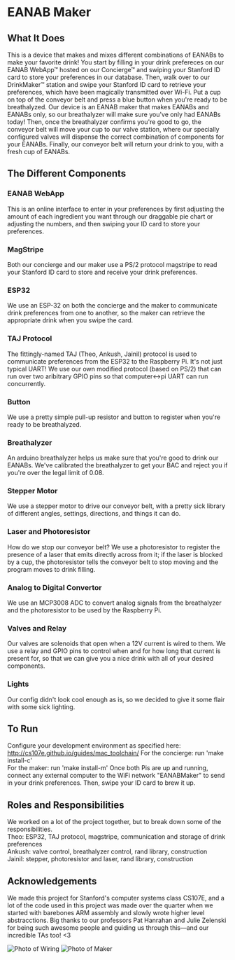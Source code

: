 # EANAB Maker

## What It Does
This is a device that makes and mixes different combinations of EANABs to make your favorite drink! You start by filling in your drink prefereces on our EANAB WebApp™ hosted on our Concierge™ and swiping your Stanford ID card to store your preferences in our database. Then, walk over to our DrinkMaker™ station and swipe your Stanford ID card to retrieve your preferences, which have been magically transmitted over Wi-Fi. Put a cup on top of the conveyor belt and press a blue button when you're ready to be breathalyzed. Our device is an EANAB maker that makes EANABs and EANABs only, so our breathalyzer will make sure you've only had EANABs today! Then, once the breathalyzer confirms you're good to go, the conveyor belt will move your cup to our valve station, where our specially configured valves will dispense the correct combination of components for your EANABs. Finally, our conveyor belt will return your drink to you, with a fresh cup of EANABs.

## The Different Components
### EANAB WebApp
This is an online interface to enter in your preferences by first adjusting the amount of each ingredient you want through our draggable pie chart or adjusting the numbers, and then swiping your ID card to store your preferences.

### MagStripe
Both our concierge and our maker use a PS/2 protocol magstripe to read your Stanford ID card to store and receive your drink preferences.

### ESP32
We use an ESP-32 on both the concierge and the maker to communicate drink preferences from one to another, so the maker can retrieve the appropriate drink when you swipe the card.

### TAJ Protocol
The fittingly-named TAJ (Theo, Ankush, Jainil) protocol is used to communicate preferences from the ESP32 to the Raspberry Pi. It's not just typical UART! We use our own modified protocol (based on PS/2) that can run over two aribitrary GPIO pins so that computer<->pi UART can run concurrently.

### Button
We use a pretty simple pull-up resistor and button to register when you're ready to be breathalyzed.

### Breathalyzer
An arduino breathalyzer helps us make sure that you're good to drink our EANABs. We've calibrated the breathalyzer to get your BAC and reject you if you're over the legal limit of 0.08.

### Stepper Motor
We use a stepper motor to drive our conveyor belt, with a pretty sick library of different angles, settings, directions, and things it can do.

### Laser and Photoresistor
How do we stop our conveyor belt? We use a photoresistor to register the presence of a laser that emits directly across from it; if the laser is blocked by a cup, the photoresistor tells the conveyor belt to stop moving and the program moves to drink filling. 

### Analog to Digital Convertor
We use an MCP3008 ADC to convert analog signals from the breathalyzer and the photoresistor to be used by the Raspberry Pi.

### Valves and Relay
Our valves are solenoids that open when a 12V current is wired to them. We use a relay and GPIO pins to control when and for how long that current is present for, so that we can give you a nice drink with all of your desired components.

### Lights
Our config didn't look cool enough as is, so we decided to give it some flair with some sick lighting.

## To Run
Configure your development environment as specified here: http://cs107e.github.io/guides/mac_toolchain/ 
For the concierge: run 'make install-c'  
For the maker: run 'make install-m'
Once both Pis are up and running, connect any external computer to the WiFi network "EANABMaker" to send in your drink preferences. Then, swipe your ID card to brew it up.

## Roles and Responsibilities
We worked on a lot of the project together, but to break down some of the responsibilities.  
Theo: ESP32, TAJ protocol, magstripe, communication and storage of drink preferences  
Ankush: valve control, breathalyzer control, rand library, construction  
Jainil: stepper, photoresistor and laser, rand library, construction  

## Acknowledgements
We made this project for Stanford's computer systems class CS107E, and a lot of the code used in this project was made over the quarter when we started with barebones ARM assembly and slowly wrote higher level abstracctions. Big thanks to our professors Pat Hanrahan and Julie Zelenski for being such awesome people and guiding us through this––and our incredible TAs too! <3

![Photo of Wiring](https://github.com/cs107e/jsutaria-theopolisme-ankushswar1-project/blob/master/images/Wiring.jpeg)
![Photo of Maker](https://github.com/cs107e/jsutaria-theopolisme-ankushswar1-project/blob/master/images/Maker.jpeg)
